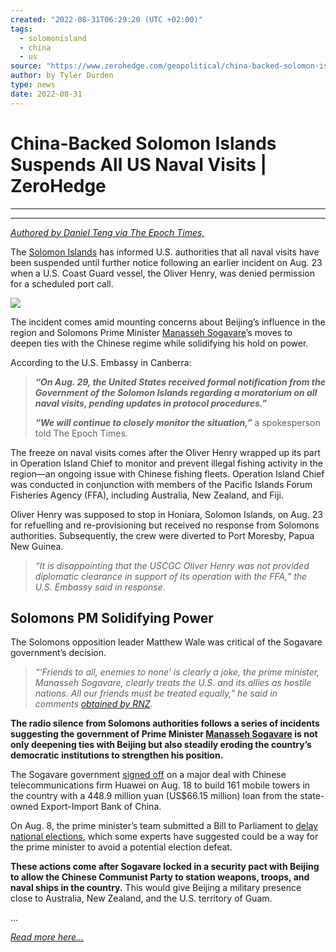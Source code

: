 ```yaml
---
created: "2022-08-31T06:29:20 (UTC +02:00)"
tags:
  - solomonisland
  - china
  - us
source: "https://www.zerohedge.com/geopolitical/china-backed-solomon-islands-suspends-all-us-naval-visits"
author: by Tyler Durden
type: news
date: 2022-08-31
---
```


# China-Backed Solomon Islands Suspends All US Naval Visits | ZeroHedge

---

---

[*Authored by Daniel Teng via The Epoch Times,*](https://www.theepochtimes.com/solomon-islands-suspends-all-us-naval-visits_4697784.html?utm_source=partner&utm_campaign=ZeroHedge)

The [Solomon Islands](https://www.theepochtimes.com/t-solomon-islands) has informed U.S. authorities that all naval visits have been suspended until further notice following an earlier incident on Aug. 23 when a U.S. Coast Guard vessel, the Oliver Henry, was denied permission for a scheduled port call.

[![](https://assets.zerohedge.com/s3fs-public/styles/inline_image_mobile/public/inline-images/coast-guard-cutter-Oliver-Henry-e1661743404868-700x420.jpeg?itok=CwVEyRtx)](https://www.zerohedge.com/s3/files/inline-images/coast-guard-cutter-Oliver-Henry-e1661743404868-700x420.jpeg?itok=CwVEyRtx)

The incident comes amid mounting concerns about Beijing’s influence in the region and Solomons Prime Minister [Manasseh Sogavare](https://www.theepochtimes.com/t-manasseh-sogavare)’s moves to deepen ties with the Chinese regime while solidifying his hold on power.

According to the U.S. Embassy in Canberra:

 > 
 > ***“On Aug. 29, the United States received formal notification from the Government of the Solomon Islands regarding a moratorium on all naval visits, pending updates in protocol procedures.”***
 > 
 > ***“We will continue to closely monitor the situation,”*** a spokesperson told The Epoch Times.

The freeze on naval visits comes after the Oliver Henry wrapped up its part in Operation Island Chief to monitor and prevent illegal fishing activity in the region—an ongoing issue with Chinese fishing fleets. Operation Island Chief was conducted in conjunction with members of the Pacific Islands Forum Fisheries Agency (FFA), including Australia, New Zealand, and Fiji.

Oliver Henry was supposed to stop in Honiara, Solomon Islands, on Aug. 23 for refuelling and re-provisioning but received no response from Solomons authorities. Subsequently, the crew were diverted to Port Moresby, Papua New Guinea.

 > 
 > *“It is disappointing that the USCGC Oliver Henry was not provided diplomatic clearance in support of its operation with the FFA,” the U.S. Embassy said in response.*

## Solomons PM Solidifying Power

The Solomons opposition leader Matthew Wale was critical of the Sogavare government’s decision.

 > 
 > *“‘Friends to all, enemies to none’ is clearly a joke, the prime minister, Manasseh Sogavare, clearly treats the U.S. and its allies as hostile nations. All our friends must be treated equally,” he said in comments [obtained by RNZ](https://www.rnz.co.nz/international/pacific-news/473678/solomon-islands-opposition-claims-pm-s-office-declined-request-by-us-vessel).*

**The radio silence from Solomons authorities follows a series of incidents suggesting the government of Prime Minister [Manasseh Sogavare](https://www.theepochtimes.com/t-manasseh-sogavare) is not only deepening ties with Beijing but also steadily eroding the country’s democratic institutions to strengthen his position.**

The Sogavare government [signed off](https://www.theepochtimes.com/solomon-islands-strikes-deal-to-build-161-huawei-towers-with-66-million-chinese-loan_4674715.html) on a major deal with Chinese telecommunications firm Huawei on Aug. 18 to build 161 mobile towers in the country with a 448.9 million yuan (US$66.15 million) loan from the state-owned Export-Import Bank of China.

On Aug. 8, the prime minister’s team submitted a Bill to Parliament to [delay national elections](https://www.theepochtimes.com/its-happening-solomons-pm-attempts-to-delay-election-amid-beijing-influence_4651926.html), which some experts have suggested could be a way for the prime minister to avoid a potential election defeat.

**These actions come after Sogavare locked in a security pact with Beijing to allow the Chinese Communist Party to station weapons, troops, and naval ships in the country.** This would give Beijing a military presence close to Australia, New Zealand, and the U.S. territory of Guam.

...

[*Read more here...*](https://www.theepochtimes.com/solomon-islands-suspends-all-us-naval-visits_4697784.html?utm_source=partner&utm_campaign=ZeroHedge)
